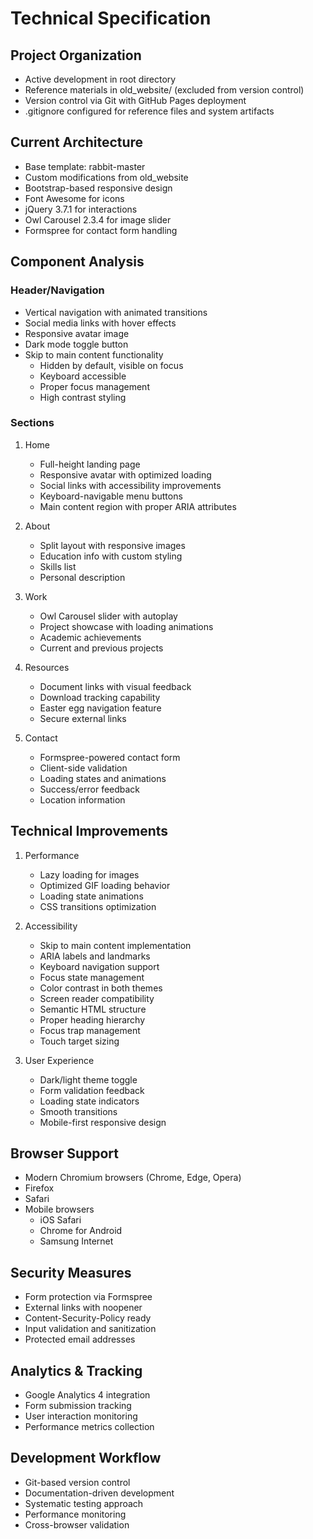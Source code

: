 # Technical Specification

## Project Organization
- Active development in root directory
- Reference materials in old_website/ (excluded from version control)
- Version control via Git with GitHub Pages deployment
- .gitignore configured for reference files and system artifacts

## Current Architecture
- Base template: rabbit-master
- Custom modifications from old_website
- Bootstrap-based responsive design
- Font Awesome for icons
- jQuery 3.7.1 for interactions
- Owl Carousel 2.3.4 for image slider
- Formspree for contact form handling

## Component Analysis

### Header/Navigation
- Vertical navigation with animated transitions
- Social media links with hover effects
- Responsive avatar image
- Dark mode toggle button
- Skip to main content functionality
  - Hidden by default, visible on focus
  - Keyboard accessible
  - Proper focus management
  - High contrast styling

### Sections
1. Home
   - Full-height landing page
   - Responsive avatar with optimized loading
   - Social links with accessibility improvements
   - Keyboard-navigable menu buttons
   - Main content region with proper ARIA attributes

2. About
   - Split layout with responsive images
   - Education info with custom styling
   - Skills list
   - Personal description

3. Work
   - Owl Carousel slider with autoplay
   - Project showcase with loading animations
   - Academic achievements
   - Current and previous projects

4. Resources
   - Document links with visual feedback
   - Download tracking capability
   - Easter egg navigation feature
   - Secure external links

5. Contact
   - Formspree-powered contact form
   - Client-side validation
   - Loading states and animations
   - Success/error feedback
   - Location information

## Technical Improvements
1. Performance
   - Lazy loading for images
   - Optimized GIF loading behavior
   - Loading state animations
   - CSS transitions optimization

2. Accessibility
   - Skip to main content implementation
   - ARIA labels and landmarks
   - Keyboard navigation support
   - Focus state management
   - Color contrast in both themes
   - Screen reader compatibility
   - Semantic HTML structure
   - Proper heading hierarchy
   - Focus trap management
   - Touch target sizing

3. User Experience
   - Dark/light theme toggle
   - Form validation feedback
   - Loading state indicators
   - Smooth transitions
   - Mobile-first responsive design

## Browser Support
- Modern Chromium browsers (Chrome, Edge, Opera)
- Firefox
- Safari
- Mobile browsers
  - iOS Safari
  - Chrome for Android
  - Samsung Internet

## Security Measures
- Form protection via Formspree
- External links with noopener
- Content-Security-Policy ready
- Input validation and sanitization
- Protected email addresses

## Analytics & Tracking
- Google Analytics 4 integration
- Form submission tracking
- User interaction monitoring
- Performance metrics collection

## Development Workflow
- Git-based version control
- Documentation-driven development
- Systematic testing approach
- Performance monitoring
- Cross-browser validation
